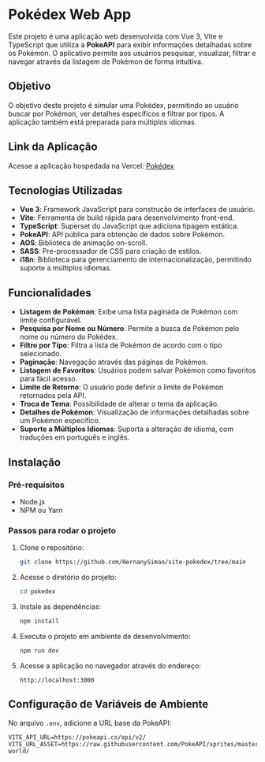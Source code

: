 # **Pokédex Web App**

Este projeto é uma aplicação web desenvolvida com Vue 3, Vite e TypeScript que utiliza a **PokeAPI** para exibir informações detalhadas sobre os Pokémon. O aplicativo permite aos usuários pesquisar, visualizar, filtrar e navegar através da listagem de Pokémon de forma intuitiva.

## **Objetivo**

O objetivo deste projeto é simular uma Pokédex, permitindo ao usuário buscar por Pokémon, ver detalhes específicos e filtrar por tipos. A aplicação também está preparada para múltiplos idiomas.

## **Link da Aplicação**

Acesse a aplicação hospedada na Vercel: [Pokédex](https://site-pokedex-kappa.vercel.app/)

## **Tecnologias Utilizadas**

- **Vue 3**: Framework JavaScript para construção de interfaces de usuário.
- **Vite**: Ferramenta de build rápida para desenvolvimento front-end.
- **TypeScript**: Superset do JavaScript que adiciona tipagem estática.
- **PokeAPI**: API pública para obtenção de dados sobre Pokémon.
- **AOS**: Biblioteca de animação on-scroll.
- **SASS**: Pre-processador de CSS para criação de estilos.
- **i18n**: Biblioteca para gerenciamento de internacionalização, permitindo suporte a múltiplos idiomas.

## **Funcionalidades**

- **Listagem de Pokémon**: Exibe uma lista paginada de Pokémon com limite configurável.
- **Pesquisa por Nome ou Número**: Permite a busca de Pokémon pelo nome ou número do Pokédex.
- **Filtro por Tipo**: Filtra a lista de Pokémon de acordo com o tipo selecionado.
- **Paginação**: Navegação através das páginas de Pokémon.
- **Listagem de Favoritos**: Usuários podem salvar Pokémon como favoritos para fácil acesso.
- **Limite de Retorno**: O usuário pode definir o limite de Pokémon retornados pela API.
- **Troca de Tema**: Possibilidade de alterar o tema da aplicação.
- **Detalhes de Pokémon**: Visualização de informações detalhadas sobre um Pokémon específico.
- **Suporte a Múltiplos Idiomas**: Suporta a alteração de idioma, com traduções em português e inglês.

## **Instalação**

### **Pré-requisitos**

- Node.js
- NPM ou Yarn

### **Passos para rodar o projeto**

1. Clone o repositório:
   ```bash
   git clone https://github.com/HernanySimao/site-pokedex/tree/main
   ```
2. Acesse o diretório do projeto:
   ```bash
   cd pokedex
   ```
3. Instale as dependências:
   ```bash
   npm install
   ```
4. Execute o projeto em ambiente de desenvolvimento:
   ```bash
   npm run dev
   ```
5. Acesse a aplicação no navegador através do endereço:
   ```
   http://localhost:3000
   ```

## **Configuração de Variáveis de Ambiente**

No arquivo `.env`, adicione a URL base da PokeAPI:

```
VITE_API_URL=https://pokeapi.co/api/v2/
VITE_URL_ASSET=https://raw.githubusercontent.com/PokeAPI/sprites/master/sprites/pokemon/other/dream-world/
```
